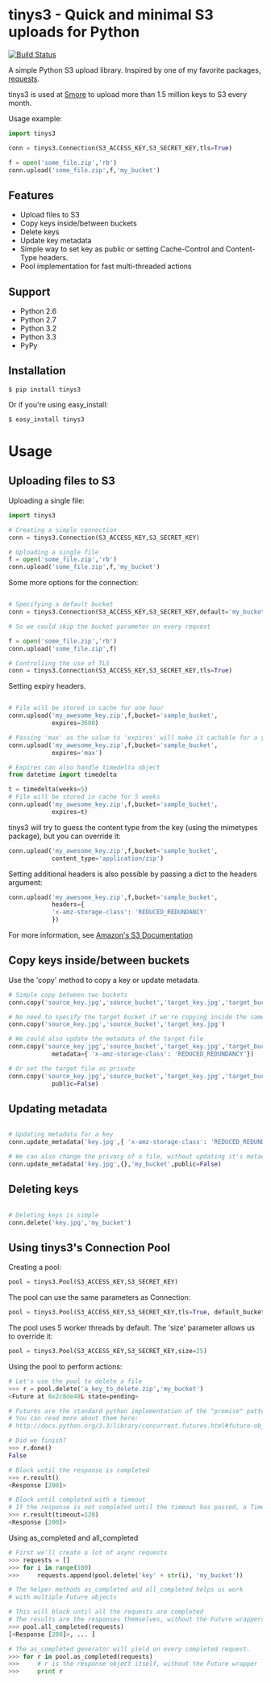 tinys3 - Quick and minimal S3 uploads for Python
================================================

[![Build Status](https://travis-ci.org/smore-inc/tinys3.png?branch=master)](https://travis-ci.org/smore-inc/tinys3)

A simple Python S3 upload library.
Inspired by one of my favorite packages, [requests](http://docs.python-requests.org/en/latest/).

tinys3 is used at [Smore](https://www.smore.com) to upload more than 1.5 million keys to S3 every month.

Usage example:

```python
import tinys3

conn = tinys3.Connection(S3_ACCESS_KEY,S3_SECRET_KEY,tls=True)

f = open('some_file.zip','rb')
conn.upload('some_file.zip',f,'my_bucket')

```


Features
--------

* Upload files to S3
* Copy keys inside/between buckets
* Delete keys
* Update key metadata
* Simple way to set key as public or setting Cache-Control and Content-Type headers.
* Pool implementation for fast multi-threaded actions


Support
-------
* Python 2.6
* Python 2.7
* Python 3.2
* Python 3.3
* PyPy


Installation
------------

```
$ pip install tinys3
```

Or if you're using easy_install:

```
$ easy_install tinys3
```

Usage
=====


Uploading files to S3
---------------------

Uploading a single file:

```python
import tinys3

# Creating a simple connection
conn = tinys3.Connection(S3_ACCESS_KEY,S3_SECRET_KEY)

# Uploading a single file
f = open('some_file.zip','rb')
conn.upload('some_file.zip',f,'my_bucket')

```

Some more options for the connection:

```python

# Specifying a default bucket
conn = tinys3.Connection(S3_ACCESS_KEY,S3_SECRET_KEY,default='my_bucket')

# So we could skip the bucket parameter on every request

f = open('some_file.zip','rb')
conn.upload('some_file.zip',f)

# Controlling the use of TLS
conn = tinys3.Connection(S3_ACCESS_KEY,S3_SECRET_KEY,tls=True)
```

Setting expiry headers.

```python

# File will be stored in cache for one hour
conn.upload('my_awesome_key.zip',f,bucket='sample_bucket',
            expires=3600)

# Passing 'max' as the value to 'expires' will make it cachable for a year
conn.upload('my_awesome_key.zip',f,bucket='sample_bucket',
            expires='max')

# Expires can also handle timedelta object
from datetime import timedelta

t = timedelta(weeks=5)
# File will be stored in cache for 5 weeks
conn.upload('my_awesome_key.zip',f,bucket='sample_bucket',
            expires=t)
```

tinys3 will try to guess the content type from the key (using the mimetypes package),
but you can override it:

```python
conn.upload('my_awesome_key.zip',f,bucket='sample_bucket',
            content_type='application/zip')
```

Setting additional headers is also possible by passing a dict to the headers argument:

```python
conn.upload('my_awesome_key.zip',f,bucket='sample_bucket',
            headers={
            'x-amz-storage-class': 'REDUCED_REDUNDANCY'
            })
```

For more information, see [Amazon's S3 Documentation](http://docs.aws.amazon.com/AmazonS3/latest/API/RESTObjectPUT.html)


Copy keys inside/between buckets
--------------------------------


Use the 'copy' method to copy a key or update metadata.

```python
# Simple copy between two buckets
conn.copy('source_key.jpg','source_bucket','target_key.jpg','target_bucket')

# No need to specify the target bucket if we're copying inside the same bucket
conn.copy('source_key.jpg','source_bucket','target_key.jpg')

# We could also update the metadata of the target file
conn.copy('source_key.jpg','source_bucket','target_key.jpg','target_bucket',
            metadata={ 'x-amz-storage-class': 'REDUCED_REDUNDANCY'})

# Or set the target file as private
conn.copy('source_key.jpg','source_bucket','target_key.jpg','target_bucket',
            public=False)

```

Updating metadata
-------------

```python

# Updating metadata for a key
conn.update_metadata('key.jpg',{ 'x-amz-storage-class': 'REDUCED_REDUNDANCY'},'my_bucket')

# We can also change the privacy of a file, without updating it's metadata
conn.update_metadata('key.jpg',{},'my_bucket',public=False)

```

Deleting keys
-------------

```python

# Deleting keys is simple
conn.delete('key.jpg','my_bucket')

```

Using tinys3's Connection Pool
-------------------

Creating a pool:

```python
pool = tinys3.Pool(S3_ACCESS_KEY,S3_SECRET_KEY)
```

The pool can use the same parameters as Connection:
```python
pool = tinys3.Pool(S3_ACCESS_KEY,S3_SECRET_KEY,tls=True, default_bucket='my_bucket')
```

The pool uses 5 worker threads by default. The 'size' parameter allows us to override it:
```python
pool = tinys3.Pool(S3_ACCESS_KEY,S3_SECRET_KEY,size=25)
```

Using the pool to perform actions:

```python
# Let's use the pool to delete a file
>>> r = pool.delete('a_key_to_delete.zip','my_bucket')
<Future at 0x2c8de48L state=pending>

# Futures are the standard python implementation of the "promise" pattern
# You can read more about them here:
# http://docs.python.org/3.3/library/concurrent.futures.html#future-objects

# Did we finish?
>>> r.done()
False

# Block until the response is completed
>>> r.result()
<Response [200]>

# Block until completed with a timeout
# If the response is not completed until the timeout has passed, a TimeoutError will be raised
>>> r.result(timeout=120)
<Response [200]>

```

Using as_completed and all_completed

```python
# First we'll create a lot of async requests
>>> requests = []
>>> for i in range(100)
>>>     requests.append(pool.delete('key' + str(i), 'my_bucket'))

# The helper methods as_completed and all_completed helps us work
# with multiple Future objects

# This will block until all the requests are completed
# The results are the responses themselves, without the Future wrappers
>>> pool.all_completed(requests)
[<Response [200]>, ... ]

# The as_completed generator will yield on every completed request.
>>> for r in pool.as_completed(requests)
>>>     # r is the response object itself, without the Future wrapper
>>>     print r
```

